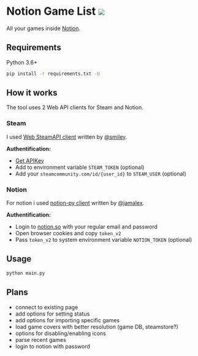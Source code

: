 # Notion Game List ![](https://img.shields.io/badge/version-0.0.1-blue)

All your games inside [Notion](https://notion.so).

## Requirements

Python 3.6+

```bash
pip install -r requirements.txt -U
```

## How it works

The tool uses 2 Web API clients for Steam and Notion.  

### Steam

I used [Web SteamAPI client](https://github.com/smiley/steamapi) written by [@smiley](https://github.com/smiley).

**Authentification:**
- [Get APIKey](https://steamcommunity.com/dev/apikey)
- Add to environment variable `STEAM_TOKEN` (optional)
- Add your `steamcommunity.com/id/{user_id}` to `STEAM_USER` (optional)

### Notion

For notion i used [notion-py client](https://github.com/jamalex/notion-py) written by [@jamalex](https://github.com/jamalex).

**Authentification:**
- Login to [notion.so](https://notion.so) with your regular email and password
- Open browser cookies and copy `token_v2`
- Pass `token_v2` to system environment variable `NOTION_TOKEN` (optional)

## Usage

```bash
python main.py
```

## Plans

- connect to existing page
- add options for setting status
- add options for importing specific games
- load game covers with better resolution (game DB, steamstore?)
- options for disabling/enabling icons
- parse recent games
- login to notion with password
